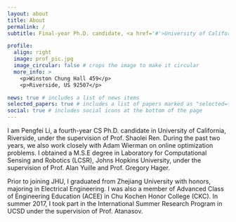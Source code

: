 ```yaml
---
layout: about
title: About
permalink: /
subtitle: Final-year Ph.D. candidate, <a href='#'>University of California, Riverside</a>

profile:
  align: right
  image: prof_pic.jpg
  image_circular: false # crops the image to make it circular
  more_info: >
    <p>Winston Chung Hall 459</p>
    <p>Riverside, US 92507</p>

news: true # includes a list of news items
selected_papers: true # includes a list of papers marked as "selected={true}"
social: true # includes social icons at the bottom of the page
---
```


I am Pengfei Li, a fourth-year CS Ph.D. candidate in University of California, Riverside, under the supervision of Prof. Shaolei Ren. During the past two years, we also work closely with Adam Wierman on online optimization problems. I obtained a M.S.E degree in Laboratory for Computational Sensing and Robotics (LCSR), Johns Hopkins University, under the supervision of Prof. Alan Yuille and Prof. Gregory Hager.

Prior to joining JHU, I graduated from Zhejiang University with honors, majoring in Electrical Engineering. I was also a member of Advanced Class of Engineering Education (ACEE) in Chu Kochen Honor College (CKC). In summer 2017, I took part in the International Summer Research Program in UCSD under the supervision of Prof. Atanasov.
